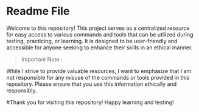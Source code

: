 # Readme File

Welcome to this repository! This project serves as a centralized resource for easy access to various commands and tools that can be utilized during testing, practicing, or learning. It is designed to be user-friendly and accessible for anyone seeking to enhance their skills in an ethical manner.

> Important Note :

While I strive to provide valuable resources, I want to emphasize that I am not responsible for any misuse of the commands or tools provided in this repository. Please ensure that you use this information ethically and responsibly.

#Thank you for visiting this repository! Happy learning and testing!
